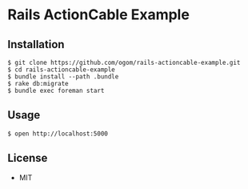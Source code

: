 # Rails ActionCable Example

## Installation

```
$ git clone https://github.com/ogom/rails-actioncable-example.git
$ cd rails-actioncable-example
$ bundle install --path .bundle
$ rake db:migrate
$ bundle exec foreman start
```

## Usage

```
$ open http://localhost:5000
```

## License

* MIT
